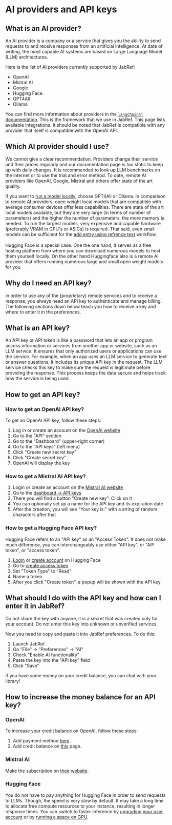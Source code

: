 # AI providers and API keys

## What is an AI provider?

An AI provider is a company or a service that gives you the ability to send requests to and receive responses from an artificial intelligence. At date of writing, the most capable AI systems are based on Large Language Model (LLM) architectures.

Here is the list of AI providers currently supported by JabRef:

* OpenAI
* Mistral AI
* Google
* Hugging Face.
* GPT4All
* Ollama

You can find more information about providers in the [`langchain4j` documentation](https://docs.langchain4j.dev/category/language-models/). This is the framework that we use in JabRef. This page lists available integrations. It should be noted that JabRef is compatible with any provider that itself is compatible with the OpenAI API.

## Which AI provider should I use?

We cannot give a clear recommendation. Providers change their service and their prices regularly and our documentation page is too static to keep up with daily changes. It is recommended to look up LLM benchmarks on the internet or to use the trial and error method. To date, remote AI providers like OpenAI, Google, Mistral and others offer state of the art quality.

If you want to [run a model locally](https://docs.jabref.org/ai/local-llm), choose GPT4All or Ollama. In comparison to remote AI providers, open weight local models that are compatible with average consumer devices offer less capabilities. There are state of the art local models available, but they are very large (in terms of number of parameters) and the higher the number of parameters, the more memory is needed. To run the largest models, very expensive and capable hardware (preferably VRAM in GPU's or ASICs) is required. That said, even small models can be sufficient for the [add entry using refrence text](../collect/newentryfromplaintext.md) workflow.\
\
Hugging Face is a special case. One the one hand, it serves as a free hosting platform from where you can download numerous models to host them yourself locally. On the other hand Huggingface also is a remote AI provider that offers running numerous large and small open weight models for you.

## Why do I need an API key?

In order to use any of the (proprietary) remote services and to receive a response, you always need an API key to authenticate and manage billing. The following sections down below teach you how to receive a key and where to enter it in the preferences.

## What is an API key?

An API key or API token is like a password that lets an app or program access information or services from another app or website, such as an LLM service. It ensures that only authorized users or applications can use the service. For example, when an app uses an LLM service to generate text or answer questions, it includes its unique API key in the request. The LLM service checks this key to make sure the request is legitimate before providing the response. This process keeps the data secure and helps track how the service is being used.

## How to get an API key?

### How to get an OpenAI API key?

To get an OpenAI API key, follow these steps:

1. Log in or create an account on the [OpenAI website](https://auth.openai.com/log-in)
2. Go to the "API" section
3. Go to the "Dashboard" (upper-right corner)
4. Go to the "API keys" (left menu)
5. Click "Create new secret key"
6. Click "Create secret key"
7. OpenAI will display the key

### How to get a Mistral AI API key?

1. Login or create an account on the [Mistral AI website](https://auth.mistral.ai/ui/login)
2. Go to the [dashboard -> API keys](https://console.mistral.ai/api-keys/)
3. There you will find a button "Create new key". Click on it
4. You can optionally set up a name for the API key and its expiration date
5. After the creation, you will see "Your key is:" with a string of random characters after that

### How to get a Hugging Face API key?

Hugging Face refers to an "API key" as an "Access Token". It does not make much difference, you can interchangeably use either "API key", or "API token", or "access token".

1. [Login](https://huggingface.co/login) or [create account](https://huggingface.co/join) on Hugging Face
2. Go to [create access token](https://huggingface.co/settings/tokens/new)
3. Set "Token Type" to "Read"
4. Name a token
5. After you click "Create token", a popup will be shown with the API key

## What should I do with the API key and how can I enter it in JabRef?

Do not share the key with anyone, it is a secret that was created only for your account. Do not enter this key into unknown or unverified services.

Now you need to copy and paste it into JabRef preferences. To do this:

1. Launch JabRef
2. Go "File" -> "Preferences" -> "AI"
3. Check "Enable AI functionality"
4. Paste the key into the "API key" field
5. Click "Save"

If you have some money on your credit balance, you can chat with your library!

## How to increase the money balance for an API key?

### OpenAI

To increase your credit balance on OpenAI, follow these steps:

1. Add payment method [here](https://platform.openai.com/settings/organization/billing/payment-methods).
2. Add credit balance on [this](https://platform.openai.com/settings/organization/billing/overview) page.

### Mistral AI

Make the subscription on [their website](https://admin.mistral.ai/organization/billing).

### Hugging Face

You do not have to pay anything for Hugging Face in order to send requests to LLMs. Though, the speed is very slow by default. It may take a long time to allocate free compute resources to your instance, resulting in longer response times. You can switch to faster inference by [upgrading your user account](https://huggingface.co/pricing#pro) or by [running a space on GPU](https://huggingface.co/docs/hub/spaces-gpus).
